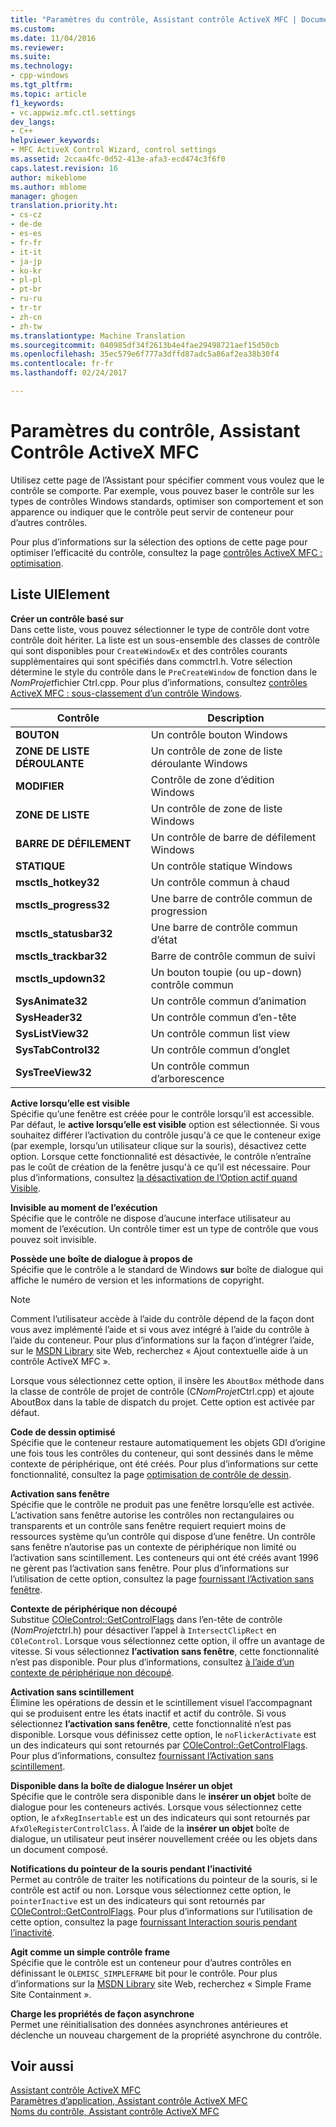 ```yaml
---
title: "Paramètres du contrôle, Assistant contrôle ActiveX MFC | Documents Microsoft"
ms.custom: 
ms.date: 11/04/2016
ms.reviewer: 
ms.suite: 
ms.technology:
- cpp-windows
ms.tgt_pltfrm: 
ms.topic: article
f1_keywords:
- vc.appwiz.mfc.ctl.settings
dev_langs:
- C++
helpviewer_keywords:
- MFC ActiveX Control Wizard, control settings
ms.assetid: 2ccaa4fc-0d52-413e-afa3-ecd474c3f6f0
caps.latest.revision: 16
author: mikeblome
ms.author: mblome
manager: ghogen
translation.priority.ht:
- cs-cz
- de-de
- es-es
- fr-fr
- it-it
- ja-jp
- ko-kr
- pl-pl
- pt-br
- ru-ru
- tr-tr
- zh-cn
- zh-tw
ms.translationtype: Machine Translation
ms.sourcegitcommit: 040985df34f2613b4e4fae29498721aef15d50cb
ms.openlocfilehash: 35ec579e6f777a3dffd87adc5a86af2ea38b30f4
ms.contentlocale: fr-fr
ms.lasthandoff: 02/24/2017

---
```

# <a name="control-settings-mfc-activex-control-wizard"></a>Paramètres du contrôle, Assistant Contrôle ActiveX MFC
Utilisez cette page de l’Assistant pour spécifier comment vous voulez que le contrôle se comporte. Par exemple, vous pouvez baser le contrôle sur les types de contrôles Windows standards, optimiser son comportement et son apparence ou indiquer que le contrôle peut servir de conteneur pour d’autres contrôles.  
  
 Pour plus d’informations sur la sélection des options de cette page pour optimiser l’efficacité du contrôle, consultez la page [contrôles ActiveX MFC : optimisation](../../mfc/mfc-activex-controls-optimization.md).  
  
## <a name="uielement-list"></a>Liste UIElement  
 **Créer un contrôle basé sur**  
 Dans cette liste, vous pouvez sélectionner le type de contrôle dont votre contrôle doit hériter. La liste est un sous-ensemble des classes de contrôle qui sont disponibles pour `CreateWindowEx` et des contrôles courants supplémentaires qui sont spécifiés dans commctrl.h. Votre sélection détermine le style du contrôle dans le `PreCreateWindow` de fonction dans le *NomProjet*fichier Ctrl.cpp. Pour plus d’informations, consultez [contrôles ActiveX MFC : sous-classement d’un contrôle Windows](../../mfc/mfc-activex-controls-subclassing-a-windows-control.md).  
  
|Contrôle|Description|  
|-------------|-----------------|  
|**BOUTON**|Un contrôle bouton Windows|  
|**ZONE DE LISTE DÉROULANTE**|Un contrôle de zone de liste déroulante Windows|  
|**MODIFIER**|Contrôle de zone d’édition Windows|  
|**ZONE DE LISTE**|Un contrôle de zone de liste Windows|  
|**BARRE DE DÉFILEMENT**|Un contrôle de barre de défilement Windows|  
|**STATIQUE**|Un contrôle statique Windows|  
|**msctls_hotkey32**|Un contrôle commun à chaud|  
|**msctls_progress32**|Une barre de contrôle commun de progression|  
|**msctls_statusbar32**|Une barre de contrôle commun d’état|  
|**msctls_trackbar32**|Barre de contrôle commun de suivi|  
|**msctls_updown32**|Un bouton toupie (ou up-down) contrôle commun|  
|**SysAnimate32**|Un contrôle commun d’animation|  
|**SysHeader32**|Un contrôle commun d’en-tête|  
|**SysListView32**|Un contrôle commun list view|  
|**SysTabControl32**|Un contrôle commun d’onglet|  
|**SysTreeView32**|Un contrôle commun d’arborescence|  
  
 **Active lorsqu’elle est visible**  
 Spécifie qu’une fenêtre est créée pour le contrôle lorsqu’il est accessible. Par défaut, le **active lorsqu’elle est visible** option est sélectionnée. Si vous souhaitez différer l’activation du contrôle jusqu'à ce que le conteneur exige (par exemple, lorsqu’un utilisateur clique sur la souris), désactivez cette option. Lorsque cette fonctionnalité est désactivée, le contrôle n’entraîne pas le coût de création de la fenêtre jusqu'à ce qu’il est nécessaire. Pour plus d’informations, consultez [la désactivation de l’Option actif quand Visible](../../mfc/turning-off-the-activate-when-visible-option.md).  
  
 **Invisible au moment de l’exécution**  
 Spécifie que le contrôle ne dispose d’aucune interface utilisateur au moment de l’exécution. Un contrôle timer est un type de contrôle que vous pouvez soit invisible.  
  
 **Possède une boîte de dialogue à propos de**  
 Spécifie que le contrôle a le standard de Windows **sur** boîte de dialogue qui affiche le numéro de version et les informations de copyright.  
  
> [!NOTE]
>  Comment l’utilisateur accède à l’aide du contrôle dépend de la façon dont vous avez implémenté l’aide et si vous avez intégré à l’aide du contrôle à l’aide du conteneur. Pour plus d’informations sur la façon d’intégrer l’aide, sur le [MSDN Library](http://go.microsoft.com/fwlink/linkid=150542) site Web, recherchez « Ajout contextuelle aide à un contrôle ActiveX MFC ».  
  
 Lorsque vous sélectionnez cette option, il insère les `AboutBox` méthode dans la classe de contrôle de projet de contrôle (C*NomProjet*Ctrl.cpp) et ajoute AboutBox dans la table de dispatch du projet. Cette option est activée par défaut.  
  
 **Code de dessin optimisé**  
 Spécifie que le conteneur restaure automatiquement les objets GDI d’origine une fois tous les contrôles du conteneur, qui sont dessinés dans le même contexte de périphérique, ont été créés. Pour plus d’informations sur cette fonctionnalité, consultez la page [optimisation de contrôle de dessin](../../mfc/optimizing-control-drawing.md).  
  
 **Activation sans fenêtre**  
 Spécifie que le contrôle ne produit pas une fenêtre lorsqu’elle est activée. L’activation sans fenêtre autorise les contrôles non rectangulaires ou transparents et un contrôle sans fenêtre requiert requiert moins de ressources système qu’un contrôle qui dispose d’une fenêtre. Un contrôle sans fenêtre n’autorise pas un contexte de périphérique non limité ou l’activation sans scintillement. Les conteneurs qui ont été créés avant 1996 ne gèrent pas l’activation sans fenêtre. Pour plus d’informations sur l’utilisation de cette option, consultez la page [fournissant l’Activation sans fenêtre](../../mfc/providing-windowless-activation.md).  
  
 **Contexte de périphérique non découpé**  
 Substitue [COleControl::GetControlFlags](../../mfc/reference/colecontrol-class.md#getcontrolflags) dans l’en-tête de contrôle (*NomProjet*ctrl.h) pour désactiver l’appel à `IntersectClipRect` en `COleControl`. Lorsque vous sélectionnez cette option, il offre un avantage de vitesse. Si vous sélectionnez **l’activation sans fenêtre**, cette fonctionnalité n’est pas disponible. Pour plus d’informations, consultez [à l’aide d’un contexte de périphérique non découpé](../../mfc/using-an-unclipped-device-context.md).  
  
 **Activation sans scintillement**  
 Élimine les opérations de dessin et le scintillement visuel l’accompagnant qui se produisent entre les états inactif et actif du contrôle. Si vous sélectionnez **l’activation sans fenêtre**, cette fonctionnalité n’est pas disponible. Lorsque vous définissez cette option, le `noFlickerActivate` est un des indicateurs qui sont retournés par [COleControl::GetControlFlags](../../mfc/reference/colecontrol-class.md#getcontrolflags). Pour plus d’informations, consultez [fournissant l’Activation sans scintillement](../../mfc/providing-flicker-free-activation.md).  
  
 **Disponible dans la boîte de dialogue Insérer un objet**  
 Spécifie que le contrôle sera disponible dans le **insérer un objet** boîte de dialogue pour les conteneurs activés. Lorsque vous sélectionnez cette option, le `afxRegInsertable` est un des indicateurs qui sont retournés par `AfxOleRegisterControlClass`. À l’aide de la **insérer un objet** boîte de dialogue, un utilisateur peut insérer nouvellement créée ou les objets dans un document composé.  
  
 **Notifications du pointeur de la souris pendant l’inactivité**  
 Permet au contrôle de traiter les notifications du pointeur de la souris, si le contrôle est actif ou non. Lorsque vous sélectionnez cette option, le `pointerInactive` est un des indicateurs qui sont retournés par [COleControl::GetControlFlags](../../mfc/reference/colecontrol-class.md#getcontrolflags). Pour plus d’informations sur l’utilisation de cette option, consultez la page [fournissant Interaction souris pendant l’inactivité](../../mfc/providing-mouse-interaction-while-inactive.md).  
  
 **Agit comme un simple contrôle frame**  
 Spécifie que le contrôle est un conteneur pour d’autres contrôles en définissant le `OLEMISC_SIMPLEFRAME` bit pour le contrôle. Pour plus d’informations sur la [MSDN Library](http://go.microsoft.com/fwlink/linkid=150542) site Web, recherchez « Simple Frame Site Containment ».  
  
 **Charge les propriétés de façon asynchrone**  
 Permet une réinitialisation des données asynchrones antérieures et déclenche un nouveau chargement de la propriété asynchrone du contrôle.  
  
## <a name="see-also"></a>Voir aussi  
 [Assistant contrôle ActiveX MFC](../../mfc/reference/mfc-activex-control-wizard.md)   
 [Paramètres d’application, Assistant contrôle ActiveX MFC](../../mfc/reference/application-settings-mfc-activex-control-wizard.md)   
 [Noms du contrôle, Assistant contrôle ActiveX MFC](../../mfc/reference/control-names-mfc-activex-control-wizard.md)


